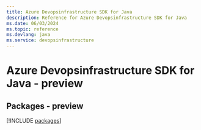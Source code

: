 ```yaml
---
title: Azure Devopsinfrastructure SDK for Java
description: Reference for Azure Devopsinfrastructure SDK for Java
ms.date: 06/03/2024
ms.topic: reference
ms.devlang: java
ms.service: devopsinfrastructure
---
```

# Azure Devopsinfrastructure SDK for Java - preview
## Packages - preview
[!INCLUDE [packages](devopsinfrastructure-index.md)]